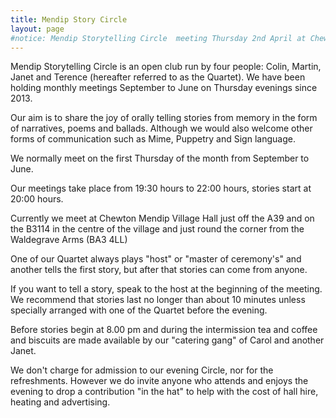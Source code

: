 ```yaml
---
title: Mendip Story Circle
layout: page
#notice: Mendip Storytelling Circle  meeting Thursday 2nd April at Chewton Mendip Village Hall
---
```


Mendip Storytelling Circle is an open club run by four people: Colin, Martin, Janet and Terence (hereafter referred to as the Quartet). We have been holding monthly meetings September to June on Thursday evenings since 2013.

Our aim is to share the joy of orally telling stories from memory in the form of narratives, poems and ballads. Although we would also welcome other forms of communication such as Mime, Puppetry and Sign language.

We normally meet on the first Thursday of the month from September to June.

Our meetings take place from 19:30 hours to 22:00 hours, stories start at 20:00 hours.

Currently we meet at Chewton Mendip Village Hall just off the A39 and on the B3114 in the centre of the village and just round the corner from the Waldegrave Arms (BA3 4LL)

One of our Quartet always plays "host" or "master of ceremony's" and another tells the first story, but after that stories can come from anyone.  

If you want to tell a story, speak to the host at the beginning of the meeting.  We recommend that stories last no longer than about 10 minutes unless specially arranged with one of the Quartet before the evening.

Before stories begin at 8.00 pm and during the intermission tea and coffee and biscuits are made available by our "catering gang" of Carol and another Janet.

We don't charge for admission to our evening Circle, nor for the refreshments. However we do invite anyone who attends and enjoys the evening to drop a contribution "in the hat" to help with the cost of hall hire, heating and advertising.
